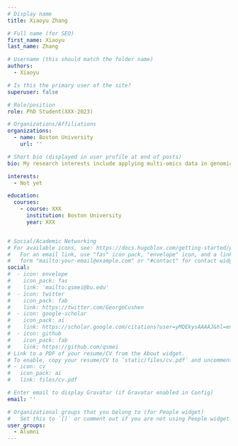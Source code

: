 ```yaml
---
# Display name
title: Xiaoyu Zhang 

# Full name (for SEO)
first_name: Xiaoyu 
last_name: Zhang

# Username (this should match the folder name)
authors:
  - Xiaoyu

# Is this the primary user of the site?
superuser: false

# Role/position
role: PhD Student(XXX-2023)

# Organizations/Affiliations
organizations:
  - name: Boston University
    url: ''

# Short bio (displayed in user profile at end of posts)
bio: My research interests include applying multi-omics data in genomic prediction and the development of new software.

interests:
  - Not yet

education:
  courses:
    - course: XXX
      institution: Boston University
      year: XXX


# Social/Academic Networking
# For available icons, see: https://docs.hugoblox.com/getting-started/page-builder/#icons
#   For an email link, use "fas" icon pack, "envelope" icon, and a link in the
#   form "mailto:your-email@example.com" or "#contact" for contact widget.
social:
#  - icon: envelope
#    icon_pack: fas
#    link: 'mailto:qsmei@bu.edu'
#  - icon: twitter
#    icon_pack: fab
#    link: https://twitter.com/GeorgeCushen
#  - icon: google-scholar
#    icon_pack: ai
#    link: https://scholar.google.com/citations?user=yMQEkysAAAAJ&hl=en&oi=ao
#  - icon: github
#    icon_pack: fab
#    link: https://github.com/qsmei
# Link to a PDF of your resume/CV from the About widget.
# To enable, copy your resume/CV to `static/files/cv.pdf` and uncomment the lines below.
# - icon: cv
#   icon_pack: ai
#   link: files/cv.pdf

# Enter email to display Gravatar (if Gravatar enabled in Config)
email: ''

# Organizational groups that you belong to (for People widget)
#   Set this to `[]` or comment out if you are not using People widget.
user_groups:
  - Alumni
---
```


